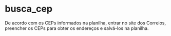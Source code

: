 # busca_cep
 De acordo com os CEPs informados na planilha, entrar no site dos Correios, preencher os CEPs para obter os endereços e salvá-los na planilha.
